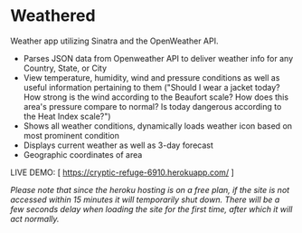 Weathered
==============

Weather app utilizing Sinatra and the OpenWeather API.

* Parses JSON data from Openweather API to deliver weather info for any Country, State, or City
* View temperature, humidity, wind and pressure conditions as well as useful information pertaining to them ("Should I wear a jacket today? How strong is the wind according to the Beaufort scale? How does this area's pressure compare to normal? Is today dangerous according to the Heat Index scale?")
* Shows all weather conditions, dynamically loads weather icon based on most prominent condition
* Displays current weather as well as 3-day forecast
* Geographic coordinates of area

LIVE DEMO: [ https://cryptic-refuge-6910.herokuapp.com/ ]

<i>Please note that since the heroku hosting is on a free plan, if the site is not accessed within 15 minutes it will temporarily shut down. There will be a few seconds delay when loading the site for the first time, after which it will act normally.</i>
